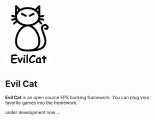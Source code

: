 <img src="rsrc/logo.png" alt="logo" width="150" />

# Evil Cat

**Evil Cat** is an open source FPS hacking framework. You can plug your favorite games into the framework.

under development now ...